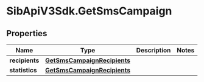 # SibApiV3Sdk.GetSmsCampaign

## Properties
Name | Type | Description | Notes
------------ | ------------- | ------------- | -------------
**recipients** | [**GetSmsCampaignRecipients**](GetSmsCampaignRecipients.md) |  | 
**statistics** | [**GetSmsCampaignRecipients**](GetSmsCampaignRecipients.md) |  | 


